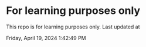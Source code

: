 # For learning purposes only
This repo is for learning purposes only.
Last updated at

Friday, April 19, 2024 1:42:49 PM


